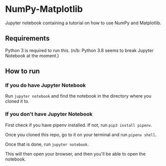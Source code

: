 # NumPy-Matplotlib
Jupyter notebook containing a tutorial on how to use NumPy and Matplotlib.

## Requirements
Python 3 is required to run this. (n/b: Python 3.8 seems to break Jupyter Notebook at the moment.)

## How to run
### If you do have Jupyter Notebook
Run `jupyter notebook` and find the notebook in the directory where you cloned it to.

### If you don't have Jupyter Notebook
First check if you have pipenv installed. If not, run `pip3 install pipenv`.

Once you cloned this repo, go to it on your terminal and run `pipenv shell`.

Once that is done, run `jupyter notebook`.

This will then open your browser, and then you'll be able to open the notebook.
